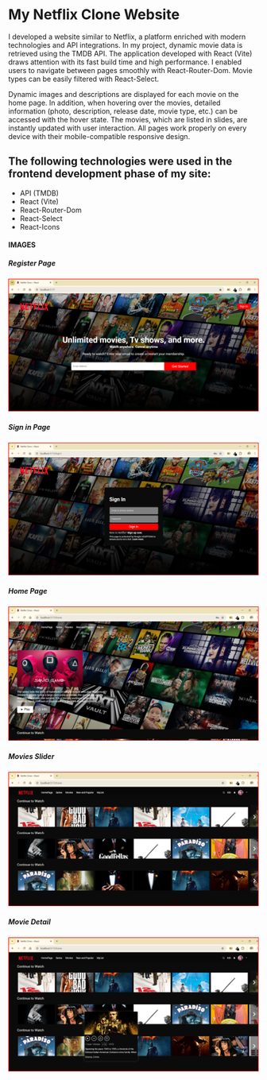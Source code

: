 <h1>My Netflix Clone Website</h1>

I developed a website similar to Netflix, a platform enriched with modern technologies and API integrations. In my project, dynamic movie data is retrieved using the TMDB API. The application developed with React (Vite) draws attention with its fast build time and high performance. I enabled users to navigate between pages smoothly with React-Router-Dom. Movie types can be easily filtered with React-Select.

Dynamic images and descriptions are displayed for each movie on the home page. In addition, when hovering over the movies, detailed information (photo, description, release date, movie type, etc.) can be accessed with the hover state. The movies, which are listed in slides, are instantly updated with user interaction. All pages work properly on every device with their mobile-compatible responsive design.

<h2> The following technologies were used in the frontend development phase of my site: </h2>

- API (TMDB)
- React (Vite)
- React-Router-Dom
- React-Select
- React-Icons

<h4>IMAGES</h4>

<h5>Register Page</h5>

![](/public/register.png)

<h5>Sign in Page</h5>

![](/public/signin.png)

<h5>Home Page</h5>

![](/public/home.png)

<h5>Movies Slider</h5>

![](/public/movies.png)

<h5>Movie Detail</h5>

![](/public/detail.png)
